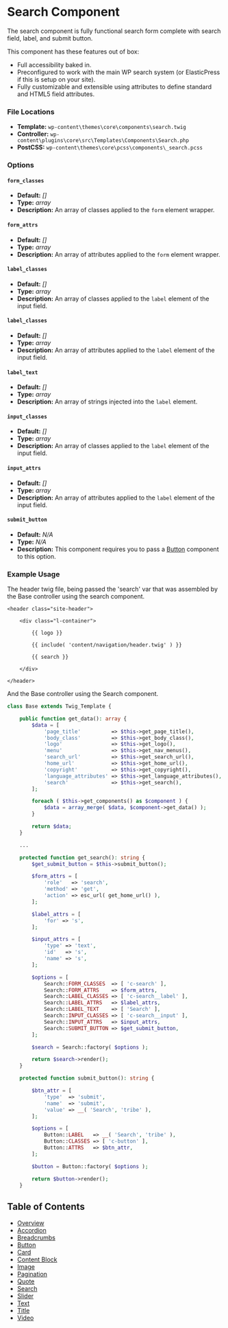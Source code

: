 # Search Component

The search component is fully functional search form complete with search field, label, and submit button.

This component has these features out of box:  

* Full accessibility baked in.
* Preconfigured to work with the main WP search system (or ElasticPress if this is setup on your site).
* Fully customizable and extensible using attributes to define standard and HTML5 field attributes.

### File Locations

* **Template:** `wp-content\themes\core\components\search.twig`
* **Controller:** `wp-content\plugins\core\src\Templates\Components\Search.php`
* **PostCSS:** `wp-content\themes\core\pcss\components\_search.pcss`

### Options

#### `form_classes`
* **Default:** _[]_
* **Type:** _array_
* **Description:** An array of classes applied to the `form` element wrapper.

#### `form_attrs`
* **Default:** _[]_
* **Type:** _array_
* **Description:** An array of attributes applied to the `form` element wrapper.

#### `label_classes`
* **Default:** _[]_
* **Type:** _array_
* **Description:** An array of classes applied to the `label` element of the input field.

#### `label_classes`
* **Default:** _[]_
* **Type:** _array_
* **Description:** An array of attributes applied to the `label` element of the input field.

#### `label_text`
* **Default:** _[]_
* **Type:** _array_
* **Description:** An array of strings injected into the `label` element.

#### `input_classes`
* **Default:** _[]_
* **Type:** _array_
* **Description:** An array of classes applied to the `label` element of the input field.

#### `input_attrs`
* **Default:** _[]_
* **Type:** _array_
* **Description:** An array of attributes applied to the `label` element of the input field.

#### `submit_button`
* **Default:** _N/A_
* **Type:** _N/A_
* **Description:** This component requires you to pass a [Button](/docs/theme/components/button.md) component to this option.

### Example Usage

The header twig file, being passed the 'search' var that was assembled by the Base controller using the search component.

```twig
<header class="site-header">

	<div class="l-container">

		{{ logo }}

		{{ include( 'content/navigation/header.twig' ) }}

		{{ search }}

	</div>

</header>

```

And the Base controller using the Search component.

```php
class Base extends Twig_Template {

	public function get_data(): array {
		$data = [
			'page_title'          => $this->get_page_title(),
			'body_class'          => $this->get_body_class(),
			'logo'                => $this->get_logo(),
			'menu'                => $this->get_nav_menus(),
			'search_url'          => $this->get_search_url(),
			'home_url'            => $this->get_home_url(),
			'copyright'           => $this->get_copyright(),
			'language_attributes' => $this->get_language_attributes(),
			'search'              => $this->get_search(),
		];

		foreach ( $this->get_components() as $component ) {
			$data = array_merge( $data, $component->get_data() );
		}

		return $data;
	}

	...

	protected function get_search(): string {
		$get_submit_button = $this->submit_button();

		$form_attrs = [
			'role'   => 'search',
			'method' => 'get',
			'action' => esc_url( get_home_url() ),
		];

		$label_attrs = [
			'for' => 's',
		];

		$input_attrs = [
			'type' => 'text',
			'id'   => 's',
			'name' => 's',
		];

		$options = [
			Search::FORM_CLASSES  => [ 'c-search' ],
			Search::FORM_ATTRS    => $form_attrs,
			Search::LABEL_CLASSES => [ 'c-search__label' ],
			Search::LABEL_ATTRS   => $label_attrs,
			Search::LABEL_TEXT    => [ 'Search' ],
			Search::INPUT_CLASSES => [ 'c-search__input' ],
			Search::INPUT_ATTRS   => $input_attrs,
			Search::SUBMIT_BUTTON => $get_submit_button,
		];

		$search = Search::factory( $options );

		return $search->render();
	}

	protected function submit_button(): string {

		$btn_attr = [
			'type'  => 'submit',
			'name'  => 'submit',
			'value' => __( 'Search', 'tribe' ),
		];

		$options = [
			Button::LABEL   => __( 'Search', 'tribe' ),
			Button::CLASSES => [ 'c-button' ],
			Button::ATTRS   => $btn_attr,
		];

		$button = Button::factory( $options );

		return $button->render();
	}

```

## Table of Contents

* [Overview](/docs/theme/components/README.md)
* [Accordion](/docs/theme/components/accordion.md)
* [Breadcrumbs](/docs/theme/components/breadcrumbs.md)
* [Button](/docs/theme/components/button.md)
* [Card](/docs/theme/components/card.md)
* [Content Block](/docs/theme/components/content_block.md)
* [Image](/docs/theme/components/Image.md)
* [Pagination](/docs/theme/components/pagination.md)
* [Quote](/docs/theme/components/quote.md)
* [Search](/docs/theme/components/search.md)
* [Slider](/docs/theme/components/slider.md)
* [Text](/docs/theme/components/text.md)
* [Title](/docs/theme/components/title.md)
* [Video](/docs/theme/components/video.md)
